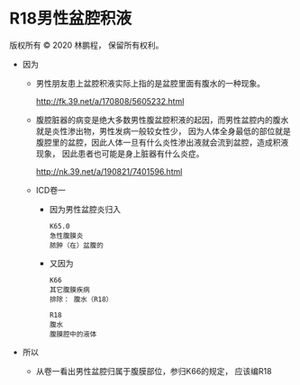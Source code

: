 # R18男性盆腔积液

版权所有 © 2020 林鹏程， 保留所有权利。

- 因为

  - 男性朋友患上盆腔积液实际上指的是盆腔里面有腹水的一种现象。
  
    http://fk.39.net/a/170808/5605232.html

  - 腹腔脏器的病变是绝大多数男性腹盆腔积液的起因，而男性盆腔内的腹水就是炎性渗出物，男性发病一般较女性少，
    因为人体全身最低的部位就是腹腔里的盆腔，因此人体一旦有什么炎性渗出液就会流到盆腔，造成积液现象，
    因此患者也可能是身上脏器有什么炎症。
    
    http://nk.39.net/a/190821/7401596.html

  - ICD卷一

    - 因为男性盆腔炎归入
    
      ```
      K65.0  
      急性腹膜炎
      脓肿（在）盆腹的 
      ```
      
    - 又因为
    
      ```
      K66  
      其它腹膜疾病
      排除： 腹水（R18） 
      
      R18  
      腹水 
      腹膜腔中的液体 
      ```
      
- 所以

  - 从卷一看出男性盆腔归属于腹膜部位，参归K66的规定， 应该编R18
  
